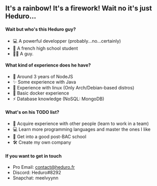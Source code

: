 ## It's a rainbow! It's a firework! Wait no it's just Heduro...

#### Wait but who's this Heduro guy?

- 💻 A powerful developper (probably...no...certainly)
- 📘 A french high school student
- 🤵🏻 A guy.

#### What kind of experience does he have?

- 🌱 Around 3 years of NodeJS
- ✨ Some experience with Java
- 💾 Experience with linux (Only Arch/Debian-based distros)
- 🐳 Basic docker experience
- ⚡ Database knowledge (NoSQL: MongoDB)

#### What's on his TODO list?

- 👥 Acquire experience with other people (learn to work in a team)
- 💻 Learn more programming languages and master the ones I like
- 💼 Get into a good post-BAC school
- 🛠 Create my own company

#### If you want to get in touch

- Pro Email: contact@heduro.fr
- Discord:  Heduro#8292
- Snapchat: meelvyynn
